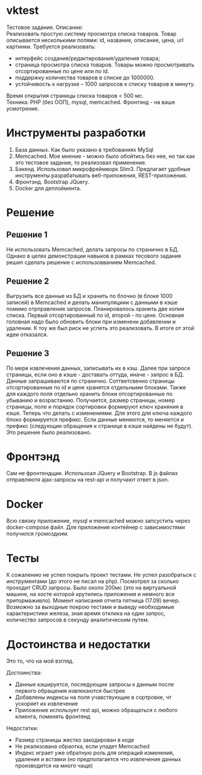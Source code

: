 # vktest
Тестовое задание. 
Описание:  
Реализовать простую систему просмотра списка товаров. Товар описывается несколькими полями: id, название, описание, цена, url картинки.
Требуется реализовать:
- интерфейс создания/редактирования/удаления товара;
- страница просмотра списка товаров.   Товары можно просмотривать отсортированные по цене или по id.  
- поддержку количества товаров в списке  до 1000000.  
- устойчивость к нагрузке – 1000 запросов к списку товаров в минуту.  

Время открытия страницы списка товаров &lt; 500 мс.  
Техника:  PHP (без ООП), mysql, memcached.  Фронтэнд - на ваше усмотрение. 

# Инструменты разработки
1. База данных. Как было указано в требованиях MySql
2. Memcached. Мое мнение - можно было обойтись без нее, но так как это тестовое задание, то реализовал применение.
3. Бэкенд. Использовал микрофреймворк Slim3.  Предлагает удобные инструменты разрабатывать веб-приложения, REST-приложения. 
4. Фронтэнд. Bootstrap JQuery.
5. Docker для деплоймента.

# Решение

## Решение 1
Не использовать Memcached, делать запросы по странично в БД. Однако в целях демонстрации навыков в рамках тесового задания решил сделать решение с использовванием Memcached.

## Решение 2
Выгрузить все данные из БД и хранить по блочно (в блоке 1000 записей) в Memcached и делать манипуляциии с данными в кэше помимо отрправления запросов. Планировалось хранить две копии списка. Первый отсортированный по id, второй - по цене. Основная головная надо было обновить блоки при изменени добавлении и удалении. К тоу же был риск не успеть это реализовать. В итоге от этой идеи отказался.

## Решение 3
По мере извлечения данных, записывать их в кэш. Далее при запросе страницы, если оно в кэше - доставать оттуда, иначе - запрос в БД. Данные запрашиваются по странично. Соттветсвенно страницы отсортированные по id и  цене хранятся отдельными блоками. Также для каждого поля отдельно хранить блоки отсортированные по убыванию и возрастанию. Получается, размер страницы, номер страницы, поле и порядок сортировки формируют ключ храняния в кэше. Теперь что делать с изменениями. Для этого для ключа каждого блоко формируется префикс. Если данные меняются, то меняется и префикс (следующие обращения к странице в кэше найдены не будут). Это решение было реализовано.

# Фронтэнд
Сам не фронтендщик. Использоал JQuery и Bootstrap. В js файлах отправляютя ajax-запросы на rest-api и получают ответ в json. 

# Docker
Всю связку приложение, mysql и memcached можно запсустить через docker-compose файл. Для приложения контейнер с зависимостями получился громоздким.

# Тесты
К сожалению не успел покрыть проект тестами. Не успел разобраться с инструментами (до этого не писал на php). Посмотрел за сколько проходит CRUD запросы. Было около 200мс (это на виртуальной машине, на хосте которой крутились приложения и немного все притормаживло).
Момент написания отчета пятница (17.09) вечер. Возможно за выходные покрою тестами и выведу необходимые характеристики железа, зная время отклика на один запрос, количество запросов в секунду аналитическим путем.

# Достоинства и недостатки
Это то, что на мой взгляд.

Достоинства:
 - Данные кэшируется, последующие запросы к данным после первого обращения извлекаются быстрее 
 - Добавлены индексы на поля учавствующие в сортровке, чт ускоряет их извлечение
 - Приложение использует rest api, можно обращаться с любого клиента, поменять фронтенд
 
 Недостатки:
  - Размер страницы жестко закодирован в коде
  - Не реализована обраотка, если упадет Memcached
  - Индекс играет уже обратную роль для операций изменения, удаления и вставки (но предполагается что извлечение данных производится на много чаще)
  

